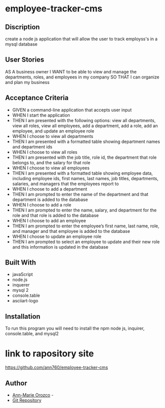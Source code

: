 # employee-tracker-cms

## Discription
create a node js application that will allow the user to track employss's in a mysql database

## User Stories
AS A business owner
I WANT to be able to view and manage the departments, roles, and employees in my company
SO THAT I can organize and plan my business

## Acceptance Criteria 
 - GIVEN a command-line application that accepts user input
 - WHEN I start the application
 - THEN I am presented with the following options: view all departments, view all roles, view all employees, add a department, add a role, add an employee, and update an employee role
 - WHEN I choose to view all departments
 - THEN I am presented with a formatted table showing department names and department ids
 - WHEN I choose to view all roles
 - THEN I am presented with the job title, role id, the department that role belongs to, and the salary for that role
 - WHEN I choose to view all employees
 - THEN I am presented with a formatted table showing employee data, including employee ids, first names, last names, job titles, departments, salaries, and managers that the employees report to
 - WHEN I choose to add a department
 - THEN I am prompted to enter the name of the department and that department is added to the database
 - WHEN I choose to add a role
 - THEN I am prompted to enter the name, salary, and department for the role and that role is added to the database
 - WHEN I choose to add an employee
 - THEN I am prompted to enter the employee’s first name, last name, role, and manager and that employee is added to the database
 - WHEN I choose to update an employee role
 - THEN I am prompted to select an employee to update and their new role and this information is updated in the database 

## Built With
- javaScript 
- node.js
- inquerer
- mysql 2
- console.table
- asciiart-logo

## Installation
To run this program you will need to install the npm node js, inquirer, console.table, and mysql2


# link to rapository site
https://github.com/ann760/employee-tracker-cms

## Author
* [Ann-Marie Orozco](ann760.github.io/myportfolio/) - 
* [Git Repository](https://github.com/ann760/employee-tracker-cms)